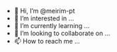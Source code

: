 - 👋 Hi, I’m @meirim-pt
- 👀 I’m interested in ...
- 🌱 I’m currently learning ...
- 💞️ I’m looking to collaborate on ...
- 📫 How to reach me ...

<!---
meirim-pt/meirim-pt is a ✨ special ✨ repository because its `README.md` (this file) appears on your GitHub profile.
You can click the Preview link to take a look at your changes.
--->
